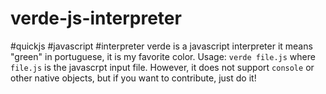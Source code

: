 # verde-js-interpreter
#quickjs #javascript #interpreter
verde is a javascript interpreter it means "green" in portuguese, it is my favorite color.
Usage: `verde file.js` where `file.js` is the javascrpt input file.
However, it does not support `console` or other native objects, but if you want to contribute, just do it!
